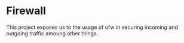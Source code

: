 # Firewall
This project exposes us to the usage of ufw in securing incoming and outgoing traffic amoung other things.
